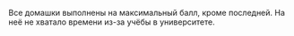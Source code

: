 Все домашки выполнены на максимальный балл, кроме последней. На неё не хватало времени из-за учёбы в университете.
